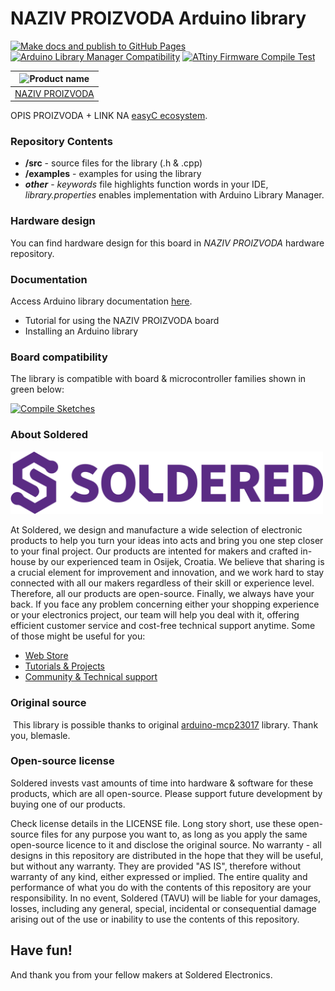 # NAZIV PROIZVODA Arduino library

[![Make docs and publish to GitHub Pages](https://github.com/SolderedElectronics/Soldered-Generic-Arduino-Library/actions/workflows/make_docs.yml/badge.svg?branch=dev)](https://github.com/SolderedElectronics/Soldered-Generic-Arduino-Library/actions/workflows/make_docs.yml)
[![Arduino Library Manager Compatibility](https://github.com/SolderedElectronics/Soldered-Generic-Arduino-Library/actions/workflows/arduino_lint.yml/badge.svg?branch=dev)](https://github.com/SolderedElectronics/Soldered-Generic-Arduino-Library/actions/workflows/arduino_lint.yml)
[![ATtiny Firmware Compile Test](https://github.com/SolderedElectronics/Soldered-Generic-Arduino-Library/actions/workflows/attiny_test.yml/badge.svg?branch=dev)](https://github.com/SolderedElectronics/Soldered-Generic-Arduino-Library/actions/workflows/attiny_test.yml)

| ![Product name](https://upload.wikimedia.org/wikipedia/commons/8/8f/Example_image.svg) |
| :------------------------------------------------------------------------------------: |
|                      [NAZIV PROIZVODA](https://www.solde.red/SKU)                      |

OPIS PROIZVODA + LINK NA [easyC ecosystem](https://www.soldered.com/en/easyC).

### Repository Contents

- **/src** - source files for the library (.h & .cpp)
- **/examples** - examples for using the library
- **_other_** - _keywords_ file highlights function words in your IDE, _library.properties_ enables implementation with Arduino Library Manager.

### Hardware design

You can find hardware design for this board in _NAZIV PROIZVODA_ hardware repository.

### Documentation

Access Arduino library documentation [here](https://SolderedElectronics.github.io/Soldered-Generic-Arduino-Library/).

- Tutorial for using the NAZIV PROIZVODA board
- Installing an Arduino library

### Board compatibility

The library is compatible with board & microcontroller families shown in green below:

[![Compile Sketches](http://github-actions.40ants.com/SolderedElectronics/Soldered-Generic-Arduino-Library/matrix.svg?branch=dev&only=Compile%20Sketches)](https://github.com/SolderedElectronics/Soldered-Generic-Arduino-Library/actions/workflows/compile_test.yml)

### About Soldered

<img src="https://raw.githubusercontent.com/SolderedElectronics/Soldered-Generic-Arduino-Library/dev/extras/Soldered-logo-color.png" alt="soldered-logo" width="500"/>

At Soldered, we design and manufacture a wide selection of electronic products to help you turn your ideas into acts and bring you one step closer to your final project. Our products are intented for makers and crafted in-house by our experienced team in Osijek, Croatia. We believe that sharing is a crucial element for improvement and innovation, and we work hard to stay connected with all our makers regardless of their skill or experience level. Therefore, all our products are open-source. Finally, we always have your back. If you face any problem concerning either your shopping experience or your electronics project, our team will help you deal with it, offering efficient customer service and cost-free technical support anytime. Some of those might be useful for you:

- [Web Store](https://www.soldered.com/shop)
- [Tutorials & Projects](https://soldered.com/learn)
- [Community & Technical support](https://soldered.com/community)

### Original source

​
This library is possible thanks to original [arduino-mcp23017](https://github.com/blemasle/arduino-mcp23017) library. Thank you, blemasle.

### Open-source license

Soldered invests vast amounts of time into hardware & software for these products, which are all open-source. Please support future development by buying one of our products.

Check license details in the LICENSE file. Long story short, use these open-source files for any purpose you want to, as long as you apply the same open-source licence to it and disclose the original source. No warranty - all designs in this repository are distributed in the hope that they will be useful, but without any warranty. They are provided "AS IS", therefore without warranty of any kind, either expressed or implied. The entire quality and performance of what you do with the contents of this repository are your responsibility. In no event, Soldered (TAVU) will be liable for your damages, losses, including any general, special, incidental or consequential damage arising out of the use or inability to use the contents of this repository.

## Have fun!

And thank you from your fellow makers at Soldered Electronics.
